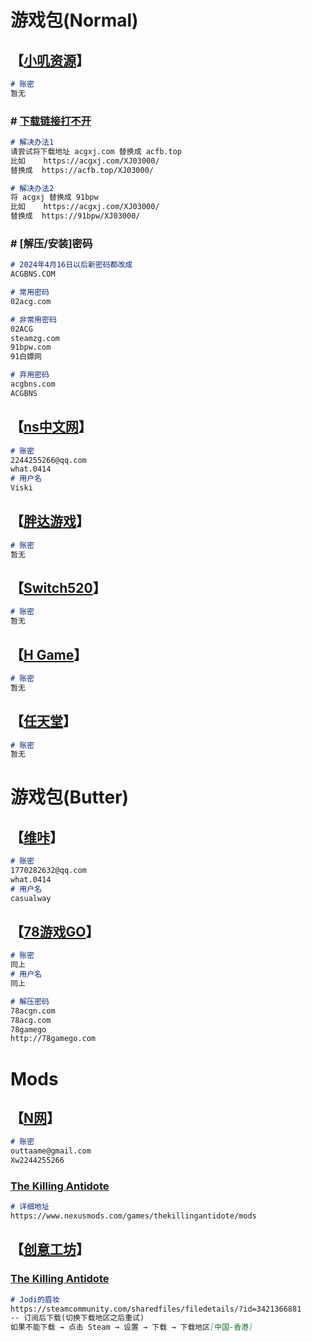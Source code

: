 # 游戏包(Normal)

## 【[小叽资源](https://steamzg.com)】

```markdown
# 账密
暂无
```

### # [下载链接打不开](https://steamzg.com/30930)

```markdown
# 解决办法1
请尝试将下载地址 acgxj.com 替换成 acfb.top
比如    https://acgxj.com/XJ03000/
替换成  https://acfb.top/XJ03000/

# 解决办法2
将 acgxj 替换成 91bpw
比如    https://acgxj.com/XJ03000/
替换成  https://91bpw/XJ03000/
```

### # [解压/安装]密码

```markdown
# 2024年4月16日以后新密码都改成
ACGBNS.COM

# 常用密码
02acg.com

# 非常用密码
02ACG
steamzg.com
91bpw.com
91白嫖网

# 弃用密码
acgbns.com
ACGBNS
```

## 【[ns中文网](https://www.ns211.com)】

```markdown
# 账密
2244255266@qq.com
what.0414
# 用户名
Viski
```

## 【[胖达游戏](https://www.pangdagame.com)】

```markdown
# 账密
暂无
```

## 【[Switch520](https://www.gamer520.com)】

```markdown
# 账密
暂无
```

## 【[H Game](https://hgamefree.info)】

```markdown
# 账密
暂无
```

## 【[任天堂](https://www.nintendo.com)】

```markdown
# 账密
暂无
```

# 游戏包(Butter)

## 【[维咔](https://www.vikacg.com)】

```markdown
# 账密
1770282632@qq.com
what.0414
# 用户名
casualway
```

## 【[78游戏GO](http://78gamingacg.com)】

```markdown
# 账密
同上
# 用户名
同上

# 解压密码
78acgn.com
78acg.com
78gamego
http://78gamego.com
```

# Mods

## 【[N网](https://www.nexusmods.com)】

```markdown
# 账密
outtaame@gmail.com
Xw2244255266
```

### [The Killing Antidote](https://www.nexusmods.com/games/thekillingantidote)

```markdown
# 详细地址
https://www.nexusmods.com/games/thekillingantidote/mods
```

## 【[创意工坊](https://steamcommunity.com/workshop)】

### [The Killing Antidote](https://steamcommunity.com/app/2254890/workshop)

```markdown
# Jodi的眉妆
https://steamcommunity.com/sharedfiles/filedetails/?id=3421366881
-- 订阅后下载(切换下载地区之后重试)
如果不能下载 → 点击 Steam → 设置 → 下载 → 下载地区[中国-香港]
```
